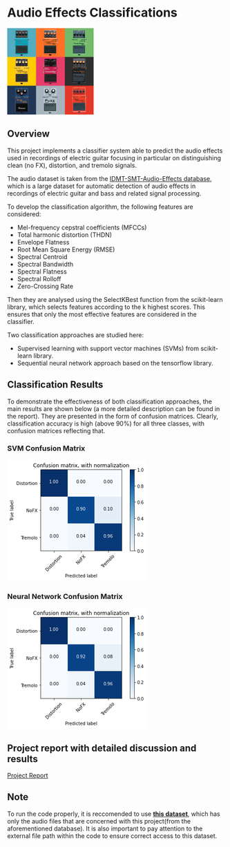 # **Audio Effects Classifications**

<img src="img/pedals.jpg" alt="pedals" width="200"/>

## **Overview**

This project implements a classifier system able to predict the audio effects used in recordings of electric guitar focusing in particular on distinguishing clean (no FX), distortion, and tremolo signals. 

The audio dataset is taken from the [IDMT-SMT-Audio-Effects database](https://www.idmt.fraunhofer.de/en/business_units/m2d/smt/audio_effects.html), which is a large dataset for automatic detection of audio effects in recordings of electric guitar and bass and related signal processing.

To develop the classification algorithm, the following features are considered: 

- Mel-frequency cepstral coefficients (MFCCs) 
- Total harmonic distortion (THDN)
- Envelope Flatness
- Root Mean Square Energy (RMSE) 
- Spectral Centroid
- Spectral Bandwidth 
- Spectral Flatness 
- Spectral Rolloff
- Zero-Crossing Rate

Then they are analysed using the SelectKBest function from the scikit-learn library, which selects features according to the k highest scores. This ensures that only the most effective features are considered in the classifier. 

Two classification approaches are studied here:

- Supervised learning with support vector machines (SVMs) from scikit-learn library.
- Sequential neural network approach based on the tensorflow library. 

## **Classification Results**
To demonstrate the effectiveness of both classification approaches, the main results are shown below (a more detailed description can be found in the report). They are presented in the form of confusion matrices. Clearly, classification accuracy is high (above 90%) for all three classes, with confusion matrices reflecting that. 

### SVM Confusion Matrix
![](img/svmcm.png)

### Neural Network Confusion Matrix
![](img/nncm.png)

## **Project report with detailed discussion and results**
[Project Report](https://drive.google.com/file/d/1pUhEKNbTtrWk7RCZGRcsfEkcbyES6nJ4/view?usp=sharing)
 
## **Note** 
To run the code properly, it is reccomended to use **[this dataset](https://drive.google.com/drive/folders/13iT-wDLOzV7XQOBOuZF7TiovgK9oDecQ?usp=sharing)**, which has only the audio files that are concerned with this project(from the aforementioned database). It is also important to pay attention to the external file path within the code to ensure correct access to this dataset.


